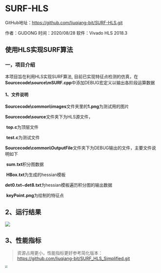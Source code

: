 # SURF-HLS
GitHub地址：https://github.com/liuqiang-bit/SURF-HLS.git

作者：GUDONG		时间：2020/08/28		软件：Vivado HLS 2018.3

## 使用HLS实现SURF算法

### 一，项目介绍

本项目旨在利用HLS实现SURF算法, 目前已实现特征点检测的仿真，在**Sourcecode\source\mSURF.cpp**中添加DEBUG宏定义以输出各阶段运算数据

#### 1、文件说明

**Sourcecode\common\images**文件夹里的**1.png**为测试用的图片

**Sourcecode\source**文件夹下为HLS源文件，

​		**top.c**为顶层文件

​		**test.c**为测试文件

**Sourcecode\common\OutputFile**文件夹下为DEBUG输出的文件，主要文件说明如下

​		**sum.txt**积分图数据

​		**HBox.txt**为生成的hessian模板

​		**det0.txt**~**det8.txt**为hessian模板遍历积分图的输出数据

​		**keyPoint.png**为绘制的特征点

## 2、运行结果

![](F:\MyGit\SURF-HLS\images\1.png)

## 3、性能指标

> 资源占用更小，性能指标更好参考简化版本：https://github.com/liuqiang-bit/SURF_HLS_Simplified.git

<img src="F:\MyGit\SURF-HLS\images\2.png" style="zoom:50%;" />